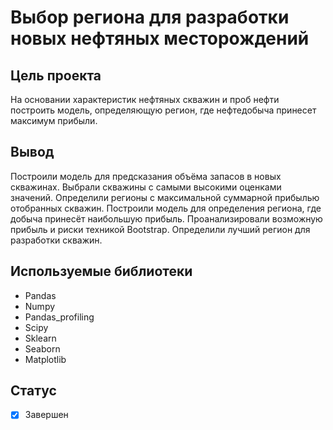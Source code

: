 # Выбор региона для разработки новых нефтяных месторождений

## Цель проекта
На основании характеристик нефтяных скважин и проб нефти построить модель, определяющую регион, где нефтедобыча принесет максимум прибыли.

## Вывод
Построили модель для предсказания объёма запасов в новых скважинах. Выбрали скважины с самыми высокими оценками значений. Определили регионы с максимальной суммарной прибылью отобранных скважин. Построили модель для определения региона, где добыча принесёт наибольшую прибыль. Проанализировали возможную прибыль и риски техникой Bootstrap. 
Определили лучший регион для разработки скважин.

## Используемые библиотеки
- Pandas
- Numpy
- Pandas_profiling
- Scipy
- Sklearn
- Seaborn
- Matplotlib

## Статус
- [x] Завершен
